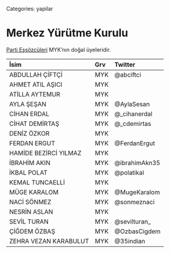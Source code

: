 Categories: yapilar

# Merkez Yürütme Kurulu

[Parti Eşsözcüleri](/bizden/es-sozculer) MYK’nın doğal üyeleridir.

 İsim                     | Grv | Twitter             |
:-------------------------|:--- |:--------------------|
 ABDULLAH ÇİFTÇİ          | MYK | @abciftci           |
 AHMET ATIL AŞICI         | MYK |                     |
 ATİLLA AYTEMUR           | MYK |                     |
 AYLA ŞEŞAN               | MYK | @AylaSesan          |
 CİHAN ERDAL              | MYK | @_cihanerdal        |
 CİHAT DEMİRTAŞ           | MYK | @_cdemirtas         |
 DENİZ ÖZKOR              | MYK |                     |
 FERDAN ERGUT             | MYK | @FerdanErgut        |
 HAMİDE BEZİRCİ YILMAZ    | MYK |                     |
 İBRAHİM AKIN             | MYK | @ibrahimAkn35       |
 İKBAL POLAT              | MYK | @polatikal          |
 KEMAL TUNCAELLİ          | MYK |                     |
 MÜGE KARALOM             | MYK | @MugeKaralom        |
 NACİ SÖNMEZ              | MYK | @sonmeznaci         |
 NESRİN ASLAN             | MYK |                     |
 SEVİL TURAN              | MYK | @sevilturan_        |
 ÇİĞDEM ÖZBAŞ             | MYK | @OzbasCigdem        |
 ZEHRA VEZAN KARABULUT    | MYK | @35indian           |
 
 
